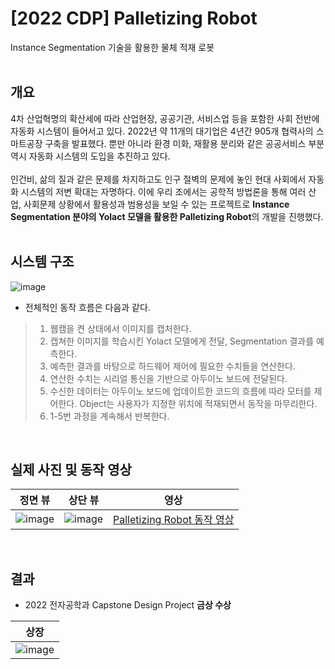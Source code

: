 # [2022 CDP] Palletizing Robot<br>
Instance Segmentation 기술을 활용한 물체 적재 로봇<br><br>

## 개요<br>
4차 산업혁명의 확산세에 따라 산업현장, 공공기관, 서비스업 등을 포함한 사회 전반에 자동화 시스템이 들어서고 있다. 2022년 약 11개의 대기업은 4년간 905개 협력사의 스마트공장 구축을 발표했다. 뿐만 아니라 환경 미화, 재활용 분리와 같은 공공서비스 부분 역시 자동화 시스템의 도입을 추진하고 있다.<br><br>
인건비, 삶의 질과 같은 문제를 차지하고도 인구 절벽의 문제에 놓인 현대 사회에서 자동화 시스템의 저변 확대는 자명하다.  이에 우리 조에서는 공학적 방법론을 통해 여러 산업, 사회문제 상황에서 활용성과 범용성을 보일 수 있는 프로젝트로 **Instance Segmentation 분야의 Yolact 모델을 활용한 Palletizing Robot**의 개발을 진행했다.<br><br>

## 시스템 구조<br>
![image](https://user-images.githubusercontent.com/90047145/209156393-4aaba3ce-a4cd-4500-9e99-fd42dc8446b0.png)
- 전체적인 동작 흐름은 다음과 같다.<br>
> 1. 웹캠을 켠 상태에서 이미지를 캡처한다.<br>
> 1. 캡쳐한 이미지를 학습시킨 Yolact 모델에게 전달, Segmentation 결과를 예측한다.<br>
> 1. 예측한 결과를 바탕으로 하드웨어 제어에 필요한 수치들을 연산한다.<br>
> 1. 연산한 수치는 시리얼 통신을 기반으로 아두이노 보드에 전달된다.<br>
> 1. 수신한 데이터는 아두이노 보드에 업데이트한 코드의 흐름에 따라 모터를 제어한다. Object는 사용자가 지정한 위치에 적재되면서 동작을 마무리한다.<br>
> 1. 1-5번 과정을 계속해서 반복한다.<br>
<br>

## 실제 사진 및 동작 영상<br>

|정면 뷰|상단 뷰|영상|
|:--:|:--:|:--:|
|![image](https://user-images.githubusercontent.com/90047145/209161345-2f550812-a013-46a8-b5b1-c2b34968f9e6.png)|![image](https://user-images.githubusercontent.com/90047145/209161518-90dfad5a-f409-4c6c-8948-513def11adec.png)|[Palletizing Robot 동작 영상](https://blog.naver.com/qkrtndud2010/222963116724)|

<br>

## 결과 <br>
- 2022 전자공학과 Capstone Design Project **금상 수상**<br>

|상장|
|:-:|
|![image](https://user-images.githubusercontent.com/90047145/209162845-4fd40617-96a5-4262-a139-98355b45d877.png)|

